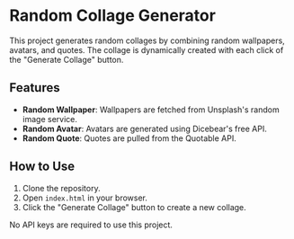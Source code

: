 # Random Collage Generator

This project generates random collages by combining random wallpapers, avatars, and quotes. The collage is dynamically created with each click of the "Generate Collage" button.

## Features

- **Random Wallpaper**: Wallpapers are fetched from Unsplash's random image service.
- **Random Avatar**: Avatars are generated using Dicebear's free API.
- **Random Quote**: Quotes are pulled from the Quotable API.

## How to Use

1. Clone the repository.
2. Open `index.html` in your browser.
3. Click the "Generate Collage" button to create a new collage.

No API keys are required to use this project.

